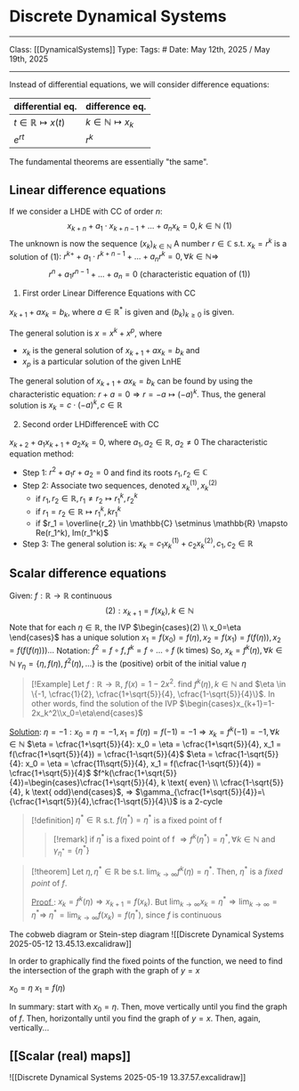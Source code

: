 # Discrete Dynamical Systems
___
Class: [[DynamicalSystems]]
Type: 
Tags: # 
Date: May 12th, 2025 / May 19th, 2025
___

Instead of differential equations, we will consider difference equations:

| differential eq.                | difference eq.                 |
| ------------------------------- | ------------------------------ |
| $t \in \mathbb{R} \mapsto x(t)$ | $k \in \mathbb{N} \mapsto x_k$ |
| $e^{rt}$                        | $r^k$                          |
The fundamental theorems are essentially "the same".
## Linear difference equations
If we consider a LHDE with CC of order $n$: $$x_{k+n}+a_1\cdot x_{k+n-1}+\dots+a_nx_k=0, k \in \mathbb{N}\text{ }(1)$$
The unknown is now the sequence $(x_k)_{k\in\mathbb{N}}$
A number $r\in\mathbb{C}$ s.t. $x_k=r^k$ is a solution of $(1)$: $r^{k+}+a_1\cdot r^{k+n-1}+\dots+a_nr^k=0, \forall k \in \mathbb{N} \Rightarrow$ $$r^n+a_1r^{n-1}+\dots+a_n=0 \text{ (characteristic equation of (1))}$$

1. First order Linear Difference Equations with CC

$x_{k+1}+ax_k=b_k$, where $a\in\mathbb{R}^*$ is given and $(b_k)_{k\geq0}$ is given.

The general solution is $x=x^k+x^p$, where 
- $x_k$ is the general solution of $x_{k+1}+ax_k=b_k$ and 
- $x_p$ is a particular solution of the given LnHE

The general solution of $x_{k+1}+ax_k=b_k$ can be found by using the characteristic equation:
$r+a=0 \Rightarrow r = -a \mapsto (-a)^k$. 
Thus, the general solution is $x_k = c \cdot (-a)^k, c \in \mathbb{R}$

2. Second order LHDifferenceE with CC

$x_{k+2}+a_1x_{k+1}+a_2x_k=0$, where $a_1, a_2 \in \mathbb{R}$, $a_2 \neq 0$
The characteristic equation method:
- Step 1: $r^2+a_1r+a_2=0$ and find its roots $r_1, r_2 \in \mathbb{C}$
- Step 2: Associate two sequences, denoted $x_k^{(1)}, x_k^{(2)}$
	- if $r_1, r_2 \in \mathbb{R}, r_1 \neq r_2 \mapsto r_1^k, r_2^k$
	- if $r_1 = r_2 \in \mathbb{R} \mapsto r_1^k, kr_1^k$
	- if $r_1 = \overline{r_2} \in \mathbb{C} \setminus \mathbb{R} \mapsto Re(r_1^k), Im(r_1^k)$
- Step 3: The general solution is: $x_k = c_1x_k^{(1)}+c_2x_k^{(2)}, c_1, c_2 \in \mathbb{R}$

## Scalar difference equations

Given: $f: \mathbb{R}\rightarrow\mathbb{R}$ continuous
$$(2): x_{k+1}=f(x_k),k\in\mathbb{N}$$
Note that for each $\eta \in \mathbb{R}$, the IVP $\begin{cases}(2) \\ x_0=\eta \end{cases}$ has a unique solution $x_1=f(x_0)=f(\eta), x_2=f(x_1)=f(f(\eta)), x_2=f(f(f(\eta))) \dots$
Notation: $f^2 = f \circ f, f^k = f \circ \dots \circ f \text{ (k times)}$ 
So, $x_k=f^k(\eta), \forall k \in \mathbb{N}$
$\gamma_\eta=\{\eta, f(\eta), f^2(\eta),\dots\}$ is the (positive) orbit of the initial value $\eta$

>[!Example]
>Let $f : \mathbb{R} \rightarrow \mathbb{R}$, $f(x)= 1-2x^2$. find $f^k(\eta), k \in \mathbb{N}$ and $\eta \in \{-1, \cfrac{1}{2}, \cfrac{1+\sqrt{5}}{4}, \cfrac{1-\sqrt{5}}{4}\}$. In other words, find the solution of the IVP $\begin{cases}x_{k+1}=1-2x_k^2\\x_0=\eta\end{cases}$

<u>Solution</u>: 
$\eta = -1:  x_0 = \eta = -1, x_1 = f(\eta) = f(-1)=-1 \Rightarrow x_k = f^k(-1)=-1, \forall k \in \mathbb{N}$
$\eta = \cfrac{1+\sqrt{5}}{4}: x_0 = \eta = \cfrac{1+\sqrt{5}}{4}, x_1 = f(\cfrac{1+\sqrt{5}}{4}) = \cfrac{1-\sqrt{5}}{4}$
$\eta = \cfrac{1-\sqrt{5}}{4}: x_0 = \eta = \cfrac{11\sqrt{5}}{4}, x_1 = f(\cfrac{1-\sqrt{5}}{4}) = \cfrac{1+\sqrt{5}}{4}$
$f^k(\cfrac{1+\sqrt{5}}{4})=\begin{cases}\cfrac{1+\sqrt{5}}{4}, k \text{ even} \\ \cfrac{1-\sqrt{5}}{4}, k \text{ odd}\end{cases}$, $\Rightarrow$ $\gamma_{\cfrac{1+\sqrt{5}}{4}}=\{\cfrac{1+\sqrt{5}}{4},\cfrac{1-\sqrt{5}}{4}\}$ is a 2-cycle

>[!definition]
>$\eta^*\in \mathbb{R}$ s.t. $f(\eta^*)=\eta^*$ is a fixed point of f
>>[!remark]
>>if $\eta^*$ is a fixed point of f $\Rightarrow f^k(\eta^*)=\eta^*, \forall k \in \mathbb{N}$ and $\gamma_{\eta^*}=\{\eta^*\}$

>[!theorem]
>Let $\eta, \eta^* \in \mathbb{R}$ be s.t. $\lim_{k\rightarrow \infty}f^k(\eta)=\eta^*$. Then, $\eta^*$ is a *fixed point* of $f$.
>
><u> Proof </u>:
>$x_k=f^k(\eta)\Rightarrow x_{k+1}=f(x_k)$. But $\lim_{k\rightarrow \infty}x_k=\eta^*\Rightarrow\lim_{k\rightarrow \infty}=\eta^* \Rightarrow$ $\eta^*=\lim_{k\rightarrow \infty}f(x_k)=f(\eta^*)$, since $f$ is continuous

The cobweb diagram or Stein-step diagram
![[Discrete Dynamical Systems 2025-05-12 13.45.13.excalidraw]]

In order to graphically find the fixed points of the function, we need to find the intersection of the graph with the graph of $y = x$

$x_0 = \eta$
$x_1 = f(\eta)$

In summary:
start with $x_0 = \eta$. Then, move vertically until you find the graph of $f$. Then, horizontally until you find the graph of $y = x$. Then, again, vertically...

## [[Scalar (real) maps]]









![[Discrete Dynamical Systems 2025-05-19 13.37.57.excalidraw]]